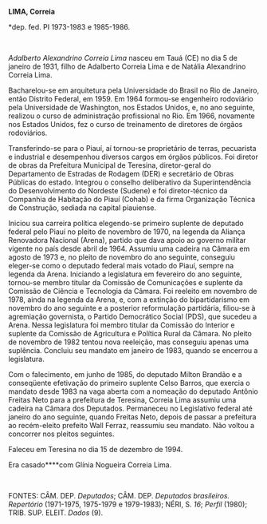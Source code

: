 **LIMA, Correia**

\*dep. fed. PI 1973-1983 e 1985-1986.

 

*Adalberto Alexandrino Correia Lima* nasceu em Tauá (CE) no dia 5 de
janeiro de 1931, filho de Adalberto Correia Lima e de Natália
Alexandrino Correia Lima.

Bacharelou-se em arquitetura pela Universidade do Brasil no Rio de
Janeiro, então Distrito Federal, em 1959. Em 1964 formou-se engenheiro
rodoviário pela Universidade de Washington, nos Estados Unidos, e, no
ano seguinte, realizou o curso de administração profissional no Rio. Em
1966, novamente nos Estados Unidos, fez o curso de treinamento de
diretores de órgãos rodoviários.

Transferindo-se para o Piauí, aí tornou-se proprietário de terras,
pecuarista e industrial e desempenhou diversos cargos em órgãos
públicos. Foi diretor de obras da Prefeitura Municipal de Teresina,
diretor-geral do Departamento de Estradas de Rodagem (DER) e secretário
de Obras Públicas do estado. Integrou o conselho deliberativo da
Superintendência do Desenvolvimento do Nordeste (Sudene) e foi
diretor-técnico da Companhia de Habitação do Piauí (Cohab) e da firma
Organização Técnica de Construção, sediada na capital piauiense.

Iniciou sua carreira política elegendo-se primeiro suplente de deputado
federal pelo Piauí no pleito de novembro de 1970, na legenda da Aliança
Renovadora Nacional (Arena), partido que dava apoio ao governo militar
vigente no país desde abril de 1964. Assumiu uma cadeira na Câmara em
agosto de 1973 e, no pleito de novembro do ano seguinte, conseguiu
eleger-se como o deputado federal mais votado do Piauí, sempre na
legenda da Arena. Iniciando a legislatura em fevereiro do ano seguinte,
tornou-se membro titular da Comissão de Comunicações e suplente da
Comissão de Ciência e Tecnologia da Câmara. Foi reeleito em novembro de
1978, ainda na legenda da Arena, e, com a extinção do bipartidarismo em
novembro do ano seguinte e a posterior reformulação partidária,
filiou-se à agremiação governista, o Partido Democrático Social (PDS),
que sucedeu a Arena. Nessa legislatura foi membro titular da Comissão do
Interior e suplente da Comissão de Agricultura e Política Rural da
Câmara. No pleito de novembro de 1982 tentou nova reeleição, mas
conseguiu apenas uma suplência. Concluiu seu mandato em janeiro de 1983,
quando se encerrou a legislatura.

Com o falecimento, em junho de 1985, do deputado Milton Brandão e a
conseqüente efetivação do primeiro suplente Celso Barros, que exercia o
mandato desde 1983 na vaga aberta com a nomeação do deputado Antônio
Freitas Neto para a prefeitura de Teresina, Correia Lima assumiu uma
cadeira na Câmara dos Deputados. Permaneceu no Legislativo federal até
janeiro do ano seguinte, quando Freitas Neto, depois de passar a
prefeitura ao recém-eleito prefeito Wall Ferraz, reassumiu seu mandato.
Não voltou a concorrer nos pleitos seguintes.

Faleceu em Teresina no dia 15 de dezembro de 1994.

Era casado****com Glínia Nogueira Correia Lima.

 

FONTES: CÂM. DEP. *Deputados*; CÂM. DEP. *Deputados brasileiros.
Repertório* (1971-1975, 1975-1979 e 1979-1983); NÉRI, S. *16*; *Perfil*
(1980); TRIB. SUP. ELEIT. *Dados* (9).

 

